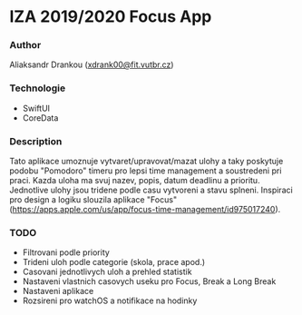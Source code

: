 # IZA 2019/2020 Focus App

### Author
Aliaksandr Drankou (xdrank00@fit.vutbr.cz)

### Technologie
- SwiftUI
- CoreData

### Description
Tato aplikace umoznuje vytvaret/upravovat/mazat ulohy a taky poskytuje podobu "Pomodoro" timeru pro lepsi time management a soustredeni pri praci. Kazda uloha ma svuj nazev, popis, datum deadlinu a prioritu. Jednotlive ulohy jsou tridene podle casu vytvoreni a stavu splneni.
Inspiraci pro design a logiku slouzila aplikace "Focus" (https://apps.apple.com/us/app/focus-time-management/id975017240).

### TODO
- Filtrovani podle priority
- Trideni uloh podle categorie (skola, prace apod.)
- Casovani jednotlivych uloh a prehled statistik
- Nastaveni vlastnich casovych useku pro Focus, Break a Long Break
- Nastaveni aplikace
- Rozsireni pro watchOS a notifikace na hodinky
